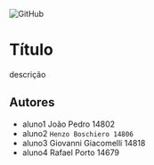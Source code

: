 ![GitHub](https://img.shields.io/github/license/RafaelPA13/2emia-project-0609)
# Título
descrição
## Autores
- aluno1  João Pedro 14802
- aluno2  ` Henzo Boschiero 14806 `
- aluno3  Giovanni Giacomelli 14818
- aluno4  Rafael Porto 14679
